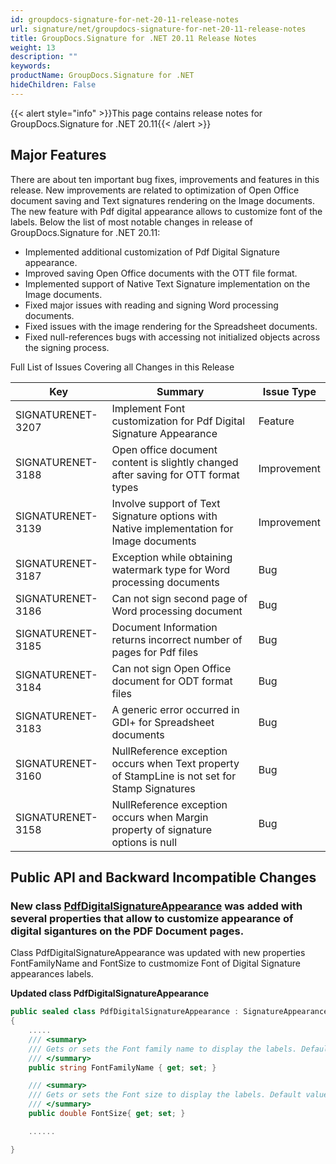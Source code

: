 ```yaml
---
id: groupdocs-signature-for-net-20-11-release-notes
url: signature/net/groupdocs-signature-for-net-20-11-release-notes
title: GroupDocs.Signature for .NET 20.11 Release Notes
weight: 13
description: ""
keywords: 
productName: GroupDocs.Signature for .NET
hideChildren: False
---
```

{{< alert style="info" >}}This page contains release notes for GroupDocs.Signature for .NET 20.11{{< /alert >}}

## Major Features

There are about ten important bug fixes, improvements and features in this release. New improvements are related to optimization of Open Office document saving and Text signatures rendering on the Image documents. The new feature with Pdf digital appearance allows to customize font of the labels. Below the list of most notable changes in release of GroupDocs.Signature for .NET 20.11:

* Implemented additional customization of Pdf Digital Signature appearance.
* Improved saving Open Office documents with the OTT file format.
* Implemented support of Native Text Signature implementation on the Image documents.
* Fixed major issues with reading and signing Word processing documents.
* Fixed issues with the image rendering for the Spreadsheet documents.
* Fixed null-references bugs with accessing not initialized objects across the signing process.

Full List of Issues Covering all Changes in this Release

| Key | Summary | Issue Type |
| --- | --- | --- |
| SIGNATURENET-3207 | Implement Font customization for Pdf Digital Signature Appearance | Feature |
| SIGNATURENET-3188 | Open office document content is slightly changed after saving for OTT format types | Improvement |
| SIGNATURENET-3139 | Involve support of Text Signature options with Native implementation for Image documents | Improvement |
| SIGNATURENET-3187 | Exception while obtaining watermark type for Word processing documents | Bug |
| SIGNATURENET-3186 | Can not sign second page of Word processing document | Bug |
| SIGNATURENET-3185 | Document Information returns incorrect number of pages for Pdf files | Bug |
| SIGNATURENET-3184 | Can not sign Open Office document for ODT format files | Bug |
| SIGNATURENET-3183 | A generic error occurred in GDI+ for Spreadsheet documents | Bug |
| SIGNATURENET-3160 | NullReference exception occurs when Text property of StampLine is not set for Stamp Signatures | Bug |
| SIGNATURENET-3158 | NullReference exception occurs when Margin property of signature options is null | Bug |

## Public API and Backward Incompatible Changes

### New class [PdfDigitalSignatureAppearance](https://apireference.groupdocs.com/signature/net/groupdocs.signature.options.appearances/pdfdigitalsignatureappearance) was added with several properties that allow to customize appearance of digital sigantures on the PDF Document pages.

Class PdfDigitalSignatureAppearance was updated with new properties FontFamilyName and FontSize to custmomize Font of Digital Signature appearances labels.

**Updated class PdfDigitalSignatureAppearance**

```csharp
public sealed class PdfDigitalSignatureAppearance : SignatureAppearance
{
    .....
    /// <summary>
    /// Gets or sets the Font family name to display the labels. Default value is "Arial".
    /// </summary>
    public string FontFamilyName { get; set; }

    /// <summary>
    /// Gets or sets the Font size to display the labels. Default value is 10.
    /// </summary>
    public double FontSize{ get; set; }

    ......

}
```
